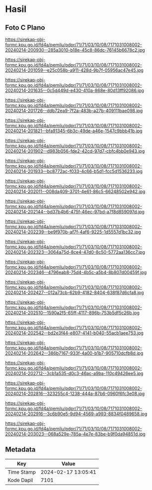 # Hasil

## Foto C Plano

https://sirekap-obj-formc.kpu.go.id/fd4a/pemilu/pdpr/71/71/03/10/08/7171031008002-20240214-200930--285a3010-b18e-45c8-86dc-76145b6678c2.jpg

https://sirekap-obj-formc.kpu.go.id/fd4a/pemilu/pdpr/71/71/03/10/08/7171031008002-20240214-201059--e25c058b-a911-428d-9b7f-05956ac47e45.jpg

https://sirekap-obj-formc.kpu.go.id/fd4a/pemilu/pdpr/71/71/03/10/08/7171031008002-20240214-201635--0c5d449d-e430-410a-868e-80d13ff92086.jpg

https://sirekap-obj-formc.kpu.go.id/fd4a/pemilu/pdpr/71/71/03/10/08/7171031008002-20240214-201726--ddb72ea9-7f2a-483b-a27b-409111bae098.jpg

https://sirekap-obj-formc.kpu.go.id/fd4a/pemilu/pdpr/71/71/03/10/08/7171031008002-20240214-201821--bfa91345-6b3c-49de-a46e-1547c9bbb41b.jpg

https://sirekap-obj-formc.kpu.go.id/fd4a/pemilu/pdpr/71/71/03/10/08/7171031008002-20240214-201902--d983b056-fde2-42cd-97d7-cbfc4bb0e943.jpg

https://sirekap-obj-formc.kpu.go.id/fd4a/pemilu/pdpr/71/71/03/10/08/7171031008002-20240214-201933--bc8772ac-f033-4c66-b5d1-fcc5d1536233.jpg

https://sirekap-obj-formc.kpu.go.id/fd4a/pemilu/pdpr/71/71/03/10/08/7171031008002-20240214-202011--008da409-3701-4e61-86c5-66248502e942.jpg

https://sirekap-obj-formc.kpu.go.id/fd4a/pemilu/pdpr/71/71/03/10/08/7171031008002-20240214-202144--bd37b4b6-475f-46ec-97bd-a7f8d859097d.jpg

https://sirekap-obj-formc.kpu.go.id/fd4a/pemilu/pdpr/71/71/03/10/08/7171031008002-20240214-202239--be9f970b-af7f-4af6-9225-1d5557d1bc32.jpg

https://sirekap-obj-formc.kpu.go.id/fd4a/pemilu/pdpr/71/71/03/10/08/7171031008002-20240214-202323--3064a75d-8ce4-47d0-8c50-5772aa136cc7.jpg

https://sirekap-obj-formc.kpu.go.id/fd4a/pemilu/pdpr/71/71/03/10/08/7171031008002-20240214-202346--4796eab8-75d4-4b5c-a5b4-8b807d00459f.jpg

https://sirekap-obj-formc.kpu.go.id/fd4a/pemilu/pdpr/71/71/03/10/08/7171031008002-20240214-202427--012a73cb-62b9-4182-8404-638f87d6cfa8.jpg

https://sirekap-obj-formc.kpu.go.id/fd4a/pemilu/pdpr/71/71/03/10/08/7171031008002-20240214-202510--1590a2f5-65ff-4117-896b-753b5df5c26b.jpg

https://sirekap-obj-formc.kpu.go.id/fd4a/pemilu/pdpr/71/71/03/10/08/7171031008002-20240214-202542--bd2e3f44-e807-4141-b040-55acb1aee753.jpg

https://sirekap-obj-formc.kpu.go.id/fd4a/pemilu/pdpr/71/71/03/10/08/7171031008002-20240214-202642--386b7167-933f-4a00-b1b7-905710dcfb8d.jpg

https://sirekap-obj-formc.kpu.go.id/fd4a/pemilu/pdpr/71/71/03/10/08/7171031008002-20240214-202712--3cb1a535-d0c3-46ac-a9ba-110c49426ee5.jpg

https://sirekap-obj-formc.kpu.go.id/fd4a/pemilu/pdpr/71/71/03/10/08/7171031008002-20240214-202816--323255c4-1238-444a-87b6-0960f6fc3e08.jpg

https://sirekap-obj-formc.kpu.go.id/fd4a/pemilu/pdpr/71/71/03/10/08/7171031008002-20240214-202916--3c6b90e5-9d94-4569-a993-8834f0489658.jpg

https://sirekap-obj-formc.kpu.go.id/fd4a/pemilu/pdpr/71/71/03/10/08/7171031008002-20240214-203023--068a529e-785a-4e7e-83be-b9f0da94851d.jpg


## Metadata

| Key        | Value               |
| ---------- | ------------------- |
| Time Stamp | 2024-02-17 13:05:41 |
| Kode Dapil | 7101                |



